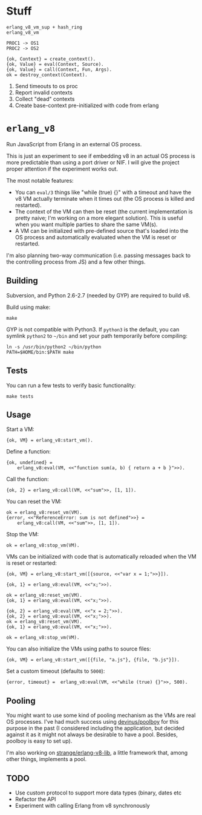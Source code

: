 # Stuff

    erlang_v8_vm_sup + hash_ring
    erlang_v8_vm

    PROC1 -> OS1
    PROC2 -> OS2

    {ok, Context} = create_context().
    {ok, Value} = eval(Context, Source).
    {ok, Value} = call(Context, Fun, Args).
    ok = destroy_context(Context).

1. Send timeouts to os proc
2. Report invalid contexts
3. Collect "dead" contexts
4. Create base-context pre-initialized with code from erlang

# `erlang_v8`

Run JavaScript from Erlang in an external OS process.

This is just an experiment to see if embedding v8 in an actual OS process is
more predictable than using a port driver or NIF. I will give the project
proper attention if the experiment works out.

The most notable features: 

- You can `eval/3` things like "while (true) {}" with a timeout and have the
  v8 VM actually terminate when it times out (the OS process is killed and
  restarted).
- The context of the VM can then be reset (the current implementation is
  pretty naive; I'm working on a more elegant solution). This is useful when
  you want multiple parties to share the same VM(s).
- A VM can be initialized with pre-defined source that's loaded into the OS
  process and automatically evaluated when the VM is reset or restarted.

I'm also planning two-way communication (i.e. passing messages back to the
controlling process from JS) and a few other things.

## Building

Subversion, and Python 2.6-2.7 (needed by GYP) are required to build v8.

Build using make:

    make

GYP is not compatible with Python3. If `python3` is the default, you can
symlink `python2` to `~/bin` and set your path temporarily before compiling:

    ln -s /usr/bin/python2 ~/bin/python
    PATH=$HOME/bin:$PATH make

## Tests

You can run a few tests to verify basic functionality:

    make tests

## Usage

Start a VM:

    {ok, VM} = erlang_v8:start_vm().

Define a function:

    {ok, undefined} =
        erlang_v8:eval(VM, <<"function sum(a, b) { return a + b }">>).

Call the function: 

    {ok, 2} = erlang_v8:call(VM, <<"sum">>, [1, 1]).

You can reset the VM:

    ok = erlang_v8:reset_vm(VM).
    {error, <<"ReferenceError: sum is not defined">>} =
        erlang_v8:call(VM, <<"sum">>, [1, 1]).

Stop the VM:

    ok = erlang_v8:stop_vm(VM).

VMs can be initialized with code that is automatically reloaded when the VM is
reset or restarted:

    {ok, VM} = erlang_v8:start_vm([{source, <<"var x = 1;">>}]).

    {ok, 1} = erlang_v8:eval(VM, <<"x;">>).

    ok = erlang_v8:reset_vm(VM).
    {ok, 1} = erlang_v8:eval(VM, <<"x;">>).

    {ok, 2} = erlang_v8:eval(VM, <<"x = 2;">>).
    {ok, 2} = erlang_v8:eval(VM, <<"x;">>).
    ok = erlang_v8:reset_vm(VM).
    {ok, 1} = erlang_v8:eval(VM, <<"x;">>).

    ok = erlang_v8:stop_vm(VM).

You can also initialize the VMs using paths to source files:

    {ok, VM} = erlang_v8:start_vm([{file, "a.js"}, {file, "b.js"}]).

Set a custom timeout (defaults to `5000`):

    {error, timeout} =  erlang_v8:eval(VM, <<"while (true) {}">>, 500).

## Pooling

You might want to use some kind of pooling mechanism as the VMs are real OS
processes. I've had much success using
[devinus/poolboy](https://github.com/devinus/poolboy) for this purpose in the
past (I considered including the application, but decided against it as it
might not always be desirable to have a pool. Besides, poolboy is easy to set
up).

I'm also working on
[strange/erlang-v8-lib](https://github.com/strange/erlang-v8-lib), a little
framework that, among other things, implements a pool.

## TODO

- Use custom protocol to support more data types (binary, dates etc
- Refactor the API
- Experiment with calling Erlang from v8 synchronously
